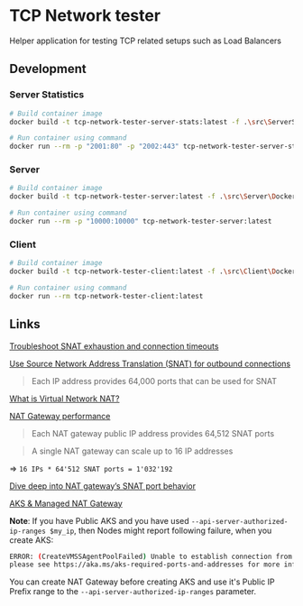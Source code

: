 # TCP Network tester

Helper application for testing TCP related setups such as Load Balancers

## Development

### Server Statistics

```bash
# Build container image
docker build -t tcp-network-tester-server-stats:latest -f .\src\ServerStatistics\Dockerfile .

# Run container using command
docker run --rm -p "2001:80" -p "2002:443" tcp-network-tester-server-stats:latest
```

### Server

```bash
# Build container image
docker build -t tcp-network-tester-server:latest -f .\src\Server\Dockerfile .

# Run container using command
docker run --rm -p "10000:10000" tcp-network-tester-server:latest
```

### Client

```bash
# Build container image
docker build -t tcp-network-tester-client:latest -f .\src\Client\Dockerfile .

# Run container using command
docker run --rm tcp-network-tester-client:latest
```

## Links

[Troubleshoot SNAT exhaustion and connection timeouts](https://docs.microsoft.com/en-us/azure/load-balancer/troubleshoot-outbound-connection)

[Use Source Network Address Translation (SNAT) for outbound connections](https://docs.microsoft.com/en-us/azure/load-balancer/load-balancer-outbound-connections)

> Each IP address provides 64,000 ports that can be used for SNAT

[What is Virtual Network NAT?](https://docs.microsoft.com/en-us/azure/virtual-network/nat-gateway/nat-overview)

[NAT Gateway performance](https://docs.microsoft.com/en-us/azure/virtual-network/nat-gateway/nat-gateway-resource#performance)

> Each NAT gateway public IP address provides 64,512 SNAT ports

> A single NAT gateway can scale up to 16 IP addresses

=> `16 IPs * 64'512 SNAT ports = 1'032'192`

[Dive deep into NAT gateway’s SNAT port behavior](https://azure.microsoft.com/en-us/blog/dive-deep-into-nat-gateway-s-snat-port-behavior/)

[AKS & Managed NAT Gateway](https://docs.microsoft.com/en-us/azure/aks/nat-gateway)

**Note**: If you have Public AKS and you have used `--api-server-authorized-ip-ranges $my_ip`,
then Nodes might report following failure, when you create AKS:

```bash
ERROR: (CreateVMSSAgentPoolFailed) Unable to establish connection from agents to Kubernetes API server, 
please see https://aka.ms/aks-required-ports-and-addresses for more information. Details: Code="VMExtensionProvisioningError" ...
```

You can create NAT Gateway before creating AKS and use it's Public IP Prefix range to the
`--api-server-authorized-ip-ranges` parameter.
